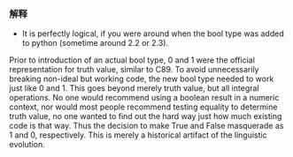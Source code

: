 ### 解释
- It is perfectly logical, if you were around when the bool type was added to python (sometime around 2.2 or 2.3).

Prior to introduction of an actual bool type, 0 and 1 were the official representation for truth value, similar to C89. To avoid unnecessarily breaking non-ideal but working code, the new bool type needed to work just like 0 and 1. This goes beyond merely truth value, but all integral operations. No one would recommend using a boolean result in a numeric context, nor would most people recommend testing equality to determine truth value, no one wanted to find out the hard way just how much existing code is that way. Thus the decision to make True and False masquerade as 1 and 0, respectively. This is merely a historical artifact of the linguistic evolution.